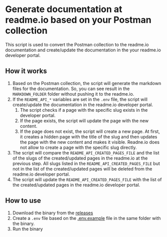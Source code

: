 # Generate documentation at readme.io based on your Postman collection

This script is used to convert the Postman collection to the readme.io documentation and create/update the documentation in the your readme.io developer portal.

## How it works

1. Based on the Postman collection, the script will generate the markdown files for the documentation. So, you can see result in the `MARKDOWN_FOLDER` folder without pushing it to the readme.io.
2. If the `README_API_*` variables are set in the `.env` file, the script will create/update the documentation in the readme.io developer portal.
   1. The script checks if a page with the specific slug exists in the developer portal.
   2. If the page exists, the script will update the page with the new content.
   3. If the page does not exist, the script will create a new page. At first, it creates a hidden page with the title of the slug and then updates the page with the new content and makes it visible. Readne.io does not allow to create a page with the specific slug directly.
3. The script will compare the `README_API_CREATED_PAGES_FILE` and the list of the slugs of the created/updated pages in the readme.io at the previous step. All slugs listed in the `README_API_CREATED_PAGES_FILE` but not in the list of the created/updated pages will be deleted from the readme.io developer portal.
4. The script will update the `README_API_CREATED_PAGES_FILE` with the list of the created/updated pages in the readme.io developer portal.

## How to use

1. Download the binary from the [releases](https://github.com/maximizercrm/postman-to-readme-io/releases)
2. Create a `.env` file based on the [.env.example](/.env.example) file in the same folder with the binary.
3. Run the binary 

